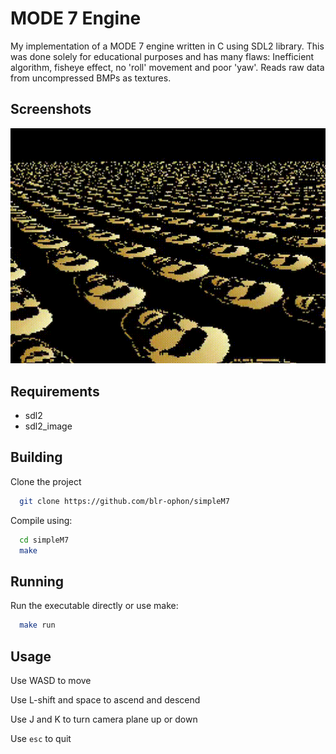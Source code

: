 
# MODE 7 Engine

My implementation of a MODE 7 engine written in C using SDL2 library. This was done solely for educational purposes and has many flaws: Inefficient algorithm, fisheye effect, no 'roll' movement and poor 'yaw'. Reads raw data from uncompressed BMPs as textures.


## Screenshots

<img src='./misc/demo.gif'>


## Requirements

- sdl2
- sdl2_image



## Building
Clone the project
```bash
  git clone https://github.com/blr-ophon/simpleM7
```
Compile using:

```bash
  cd simpleM7
  make
```
## Running

Run the executable directly or use make:

```bash
  make run
```



## Usage

Use WASD to move

Use L-shift and space to ascend and descend

Use J and K to turn camera plane up or down

Use `esc` to quit 

